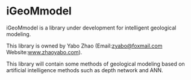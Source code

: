 # iGeoMmodel
iGeoMmodel is a library under development for intelligent geological modeling. 

This library is owned by Yabo Zhao (Email:zyabo@foxmail.com Website:www.zhaoyabo.com). 

This library will contain some methods of geological modeling based on artificial intelligence methods such as depth network and ANN.
